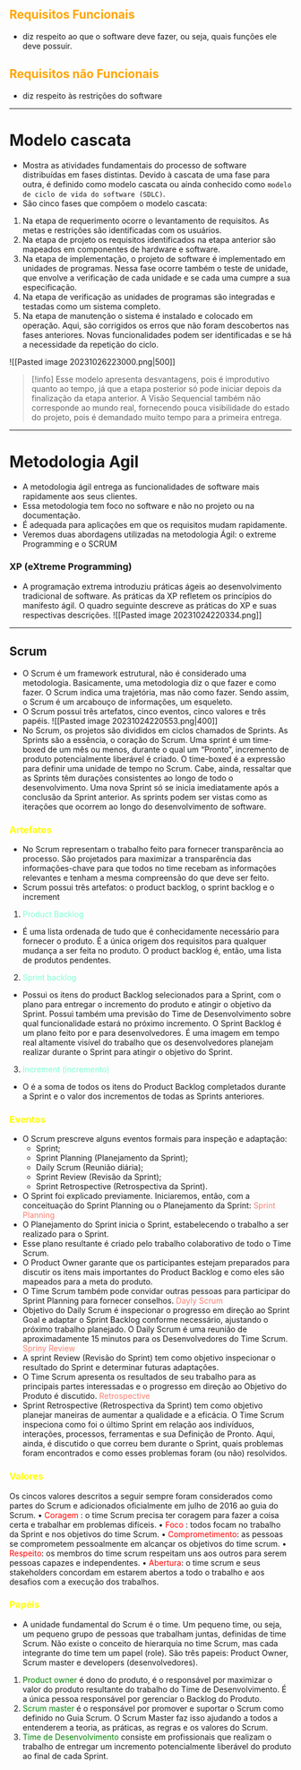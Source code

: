 ## <span style="color:orange">Requisitos Funcionais</span>
- diz respeito ao que o software deve fazer, ou seja, quais funções ele deve possuir.
## <span style="color:orange">Requisitos não Funcionais</span>
- diz respeito às restrições do software
- ----
# Modelo cascata
- Mostra as atividades fundamentais do processo de software distribuídas em fases distintas. Devido à cascata de uma fase para outra, é definido como modelo cascata ou ainda conhecido como ``modelo de ciclo de vida do software (SDLC)``. 
- São cinco fases que compõem o modelo cascata:
1.  Na etapa de requerimento ocorre o levantamento de requisitos. As metas e restrições são identificadas com os usuários. 
2.  Na etapa de projeto os requisitos identificados na etapa anterior são mapeados em componentes de hardware e software. 
3.  Na etapa de implementação, o projeto de software é implementado em unidades de programas. Nessa fase ocorre também o teste de unidade, que envolve a verificação de cada unidade e se cada uma cumpre a sua especificação. 
4. Na etapa de verificação as unidades de programas são integradas e testadas como um sistema completo. 
5. Na etapa de manutenção o sistema é instalado e colocado em operação. Aqui, são corrigidos os erros que não foram descobertos nas fases anteriores. Novas funcionalidades podem ser identificadas e se há a necessidade da repetição do ciclo.

![[Pasted image 20231026223000.png|500]]
>[!info]
>Esse modelo apresenta desvantagens, pois é improdutivo quanto ao tempo, já que a etapa posterior só pode iniciar depois da finalização da etapa anterior. A Visão Sequencial também não corresponde ao mundo real, fornecendo pouca visibilidade do estado do projeto, pois é demandado muito tempo para a primeira entrega.
---
# Metodologia Agil

- A metodologia ágil entrega as funcionalidades de software mais rapidamente aos seus clientes.
- Essa metodologia tem foco no software e não no projeto ou na documentação. 
- É adequada para aplicações em que os requisitos mudam rapidamente. 
- Veremos duas abordagens utilizadas na metodologia Ágil: o extreme Programming e o SCRUM
### XP (eXtreme Programming)
-  A programação extrema introduziu práticas ágeis ao desenvolvimento tradicional de software. As práticas da XP refletem os princípios do manifesto ágil. O quadro seguinte descreve as práticas do XP e suas respectivas descrições.
![[Pasted image 20231024220334.png]]

----
## Scrum
- O Scrum é um framework estrutural, não é considerado uma metodologia.
Basicamente, uma metodologia diz o que fazer e como fazer. O Scrum indica uma trajetória, mas não como fazer. Sendo assim, o Scrum é um arcabouço de informações, um esqueleto.
- O Scrum possui três artefatos, cinco eventos, cinco valores e três papéis.
 ![[Pasted image 20231024220553.png|400]]
- No Scrum, os projetos são divididos em ciclos chamados de Sprints. As
Sprints são a essência, o coração do Scrum. Uma sprint é um time-boxed de um mês ou menos, durante o qual um “Pronto”, incremento de produto potencialmente liberável é criado. O time-boxed é a expressão para definir uma unidade de tempo no Scrum. Cabe, ainda, ressaltar que as Sprints têm durações consistentes ao longo de todo o desenvolvimento. Uma nova Sprint só se inicia imediatamente após a conclusão da Sprint anterior. As sprints podem ser vistas como as iterações que ocorrem ao longo do desenvolvimento de software.
### <span style="color:yellow">Artefatos</span>
- No Scrum representam o trabalho feito para fornecer transparência ao processo. São projetados para maximizar a transparência das informações-chave para que todos no time recebam as informações relevantes e tenham a mesma compreensão do que deve ser feito.
-  Scrum possui três artefatos: o product backlog, o sprint backlog e o increment
1. <span style="color:aquamarine">Product Backlog</span>
- É uma lista ordenada de tudo que é conhecidamente
necessário para fornecer o produto. É a única origem dos requisitos para qualquer mudança a ser feita no produto. O product backlog é, então, uma lista de produtos pendentes. 
2. <span style="color:aquamarine">Sprint backlog</span> 
- Possui os itens do product Backlog selecionados para a Sprint, com o plano para entregar o incremento do produto e atingir o objetivo da Sprint. Possui também uma previsão do Time de Desenvolvimento sobre qual funcionalidade estará no próximo incremento. O Sprint Backlog é um plano feito por e para desenvolvedores. É uma imagem em tempo real altamente visível do trabalho que os desenvolvedores planejam realizar durante o Sprint para atingir o objetivo do Sprint. 
3. <span style="color:aquamarine">Increment (incremento)</span> 
- O  é a soma de todos os itens do Product Backlog completados durante a Sprint e o valor dos incrementos de todas as Sprints anteriores.
### <span style="color:yellow">Eventos</span>
- O Scrum prescreve alguns eventos formais para inspeção e adaptação: 
	-  Sprint;
	- Sprint Planning (Planejamento da Sprint); 
	- Daily Scrum (Reunião diária); 
	- Sprint Review (Revisão da Sprint); 
	- Sprint Retrospective (Retrospectiva da Sprint). 
- O Sprint foi explicado previamente. Iniciaremos, então, com a conceituação do Sprint Planning ou o Planejamento da Sprint:
<span style="color:salmon">Sprint Planning</span> 
- O Planejamento do Sprint inicia o Sprint, estabelecendo o trabalho a ser realizado para o Sprint.
- Esse plano resultante é criado pelo trabalho colaborativo de todo o Time Scrum. 
- O Product Owner garante que os participantes estejam preparados para discutir os itens mais importantes do Product Backlog e como eles são mapeados para a meta do produto. 
- O Time Scrum também pode convidar outras pessoas para participar do Sprint Planning para fornecer conselhos.
<span style="color:salmon">Dayly Scrum</span> 
- Objetivo do Daily Scrum é inspecionar o progresso em direção ao Sprint Goal e adaptar o Sprint Backlog conforme necessário, ajustando o próximo trabalho planejado. O Daily Scrum é uma reunião de aproximadamente 15 minutos para os Desenvolvedores do Time Scrum.
<span style="color:salmon">Spriny Review</span> 
- A sprint Review (Revisão do Sprint) tem como objetivo inspecionar o resultado do Sprint e determinar futuras adaptações. 
- O Time Scrum apresenta os resultados de seu trabalho para as principais partes interessadas e o
progresso em direção ao Objetivo do Produto é discutido.
<span style="color:salmon">Retrospective</span> 
- Sprint Retrospective (Retrospectiva da Sprint) tem como objetivo
planejar maneiras de aumentar a qualidade e a eficácia. 
O Time Scrum inspeciona como foi o último Sprint em relação aos indivíduos, interações,
processos, ferramentas e sua Definição de Pronto. Aqui, ainda, é discutido o que
correu bem durante o Sprint, quais problemas foram encontrados e como esses
problemas foram (ou não) resolvidos.

### <span style="color:yellow">Valores</span>
Os cincos valores descritos a seguir sempre foram considerados como partes do Scrum e adicionados oficialmente em julho de 2016 ao guia do
Scrum.
• <span style="color:red">Coragem</span> : o time Scrum precisa ter coragem para fazer a coisa certa e trabalhar em problemas difíceis.
• <span style="color:red">Foco</span> : todos focam no trabalho da Sprint e nos objetivos do time Scrum.
• <span style="color:red">Comprometimento</span>: as pessoas se comprometem pessoalmente em alcançar os objetivos do time scrum.
• <span style="color:red">Respeito</span>: os membros do time scrum respeitam uns aos outros para serem pessoas capazes e independentes.
• <span style="color:red">Abertura</span>: o time scrum e seus stakeholders concordam em estarem abertos a todo o trabalho e aos desafios com a execução dos trabalhos.

### <span style="color:yellow">Papéis</span>
- A unidade fundamental do Scrum é o time. Um pequeno time, ou seja, um pequeno grupo de pessoas que trabalham juntas, definidas de time Scrum. Não existe o conceito de hierarquia no time Scrum, mas cada integrante do time tem um papel (role). São três papeis: Product Owner, Scrum master e developers (desenvolvedores).
1. <span style="color:green">Product owner</span>  é dono do produto, é o responsável por maximizar o valor do produto resultante do trabalho do Time de Desenvolvimento. É a única pessoa responsável por gerenciar o Backlog do Produto.
2. <span style="color:green">Scrum master</span> é o responsável por promover e suportar o Scrum como definido no Guia Scrum. O Scrum Master faz isso ajudando a todos a entenderem a teoria, as práticas, as regras e os valores do Scrum. 
3. <span style="color:green">Time de Desenvolvimento</span>  consiste em profissionais que realizam o trabalho de entregar um incremento potencialmente liberável do produto ao final de cada Sprint.